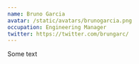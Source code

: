 ```yaml
---
name: Bruno Garcia
avatar: /static/avatars/brunogarcia.png
occupation: Engineering Manager
twitter: https://twitter.com/brungarc/
---
```


Some text